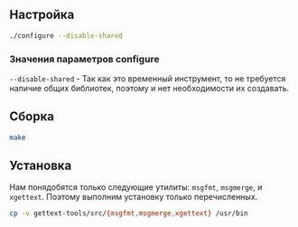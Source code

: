 <package-info :package="package" showsbu></package-info>

<script>
		new Vue({
		el: '#main',
		data: { package: {} },
		mounted: function () {
				this.getPackage('gettext');
		},
		methods: {
			getPackage: function(name) {
					getPackage(name)
					.then(response => this.package = response);
			},
		}
  })
</script>

## Настройка
```bash
./configure --disable-shared
```
### Значения параметров configure
``--disable-shared`` - Так как это временный инструмент, то не требуется наличие общих библиотек, поэтому и нет необходимости их создавать.


## Сборка
```bash
make
```

## Установка

Нам понядобятся только следующие утилиты:  ``msgfmt``, ``msgmerge``, и ``xgettext``. Поэтому выполним установку только перечисленных.

```bash
cp -v gettext-tools/src/{msgfmt,msgmerge,xgettext} /usr/bin
```
